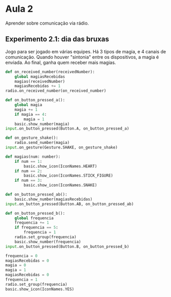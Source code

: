 # Aula 2 

Aprender sobre comunicação via rádio.

## Experimento 2.1: dia das bruxas

Jogo para ser jogado em várias equipes. Há 3 tipos de magia, e 4 canais de comunicação. Quando houver "sintonia" entre os dispositivos, a magia é enviada. Ao final, ganha quem receber mais magias.

```python
def on_received_number(receivedNumber):
    global magiasRecebidas
    magias(receivedNumber)
    magiasRecebidas += 1
radio.on_received_number(on_received_number)

def on_button_pressed_a():
    global magia
    magia += 1
    if magia == 4:
        magia = 1
    basic.show_number(magia)
input.on_button_pressed(Button.A, on_button_pressed_a)

def on_gesture_shake():
    radio.send_number(magia)
input.on_gesture(Gesture.SHAKE, on_gesture_shake)

def magias(num: number):
    if num == 1:
        basic.show_icon(IconNames.HEART)
    if num == 2:
        basic.show_icon(IconNames.STICK_FIGURE)
    if num == 3:
        basic.show_icon(IconNames.SNAKE)

def on_button_pressed_ab():
    basic.show_number(magiasRecebidas)
input.on_button_pressed(Button.AB, on_button_pressed_ab)

def on_button_pressed_b():
    global frequencia
    frequencia += 1
    if frequencia == 5:
        frequencia = 1
    radio.set_group(frequencia)
    basic.show_number(frequencia)
input.on_button_pressed(Button.B, on_button_pressed_b)

frequencia = 0
magiasRecebidas = 0
magia = 0
magia = 1
magiasRecebidas = 0
frequencia = 1
radio.set_group(frequencia)
basic.show_icon(IconNames.YES)
```
